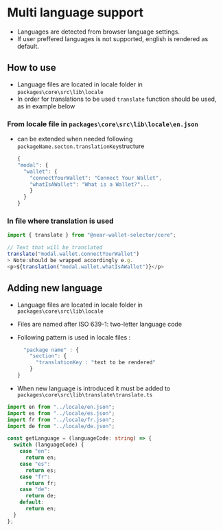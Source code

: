  #  Multi language support

- Languages are detected from browser language settings.
- If user preffered languages is not supported, english is rendered as default. 

 ## How to use

- Language files are located in locale folder in `packages\core\src\lib\locale`
- In order for translations to be used `translate` function should be used, 
  as in example below

### From locale file in `packages\core\src\lib\locale\en.json`

- can be extended when needed following `packageName.secton.translationKey`structure
  ```ts
  {
  "modal": {
    "wallet": {
      "connectYourWallet": "Connect Your Wallet",
      "whatIsAWallet": "What is a Wallet?"...
      }
    }
  }
  ```

###  In file where translation is used

  ```ts
  import { translate } from "@near-wallet-selector/core";

  // Text that will be translated
  translate("modal.wallet.connectYourWallet")
> Note:should be wrapped accordingly e.g. 
  <p>${translation("modal.wallet.whatIsAWallet")}</p>

  ```

## Adding new language
- Language files are located in locale folder in `packages\core\src\lib\locale`
- Files are named after ISO 639-1: two-letter language code
- Following pattern is used in locale files :

  ```ts
    "package name" : {
      "section": {
        "translationKey : "text to be rendered"
      }
  }
  ```

- When new language is introduced it must be added to `packages\core\src\lib\translate\translate.ts` 

```ts
import en from "../locale/en.json";
import es from "../locale/es.json";
import fr from "../locale/fr.json";
import de from "../locale/de.json";

const getLanguage = (languageCode: string) => {
  switch (languageCode) {
    case "en":
      return en;
    case "es":
      return es;
    case "fr":
      return fr;
    case "de":
      return de;
    default:
      return en;
  }
};
```
